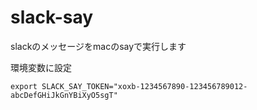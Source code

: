# slack-say


slackのメッセージをmacのsayで実行します

環境変数に設定

```
export SLACK_SAY_TOKEN="xoxb-1234567890-123456789012-abcDefGHiJkGnYBiXyO5sgT"
```
